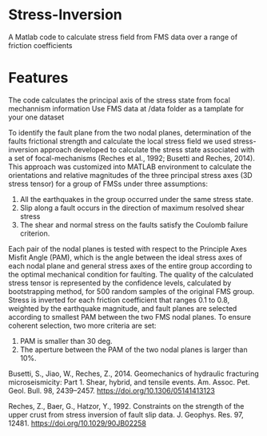 # Stress-Inversion
A Matlab code to calculate stress field from FMS data over a range of friction coefficients 

# Features
The code calculates the principal axis of the stress state from focal mechannism information
Use FMS data at /data folder as a tamplate for your one dataset

To identify the fault plane from the two nodal planes, determination of the faults frictional strength and calculate the local stress field we used stress-inversion approach developed to calculate the stress state associated with a set of focal-mechanisms (Reches et al., 1992; Busetti and Reches, 2014). This approach was customized into MATLAB environment to calculate the orientations and relative magnitudes of the three principal stress axes (3D stress tensor) for a group of FMSs under three assumptions: 
1) All the earthquakes in the group occurred under the same stress state. 
2) Slip along a fault occurs in the direction of maximum resolved shear stress 
3) The shear and normal stress on the faults satisfy the Coulomb failure criterion.

Each pair of the nodal planes is tested with respect to the Principle Axes Misfit Angle (PAM), which is the angle between the ideal stress axes of each nodal plane and general stress axes of the entire group according to the optimal mechanical condition for faulting. The quality of the calculated stress tensor is represented by the confidence levels, calculated by bootstrapping method, for 500 random samples of the original FMS group. 
Stress is inverted for each friction coefficient that ranges 0.1 to 0.8, weighted by the earthquake magnitude, and fault planes are selected according to smallest PAM between the two FMS nodal planes. To ensure coherent selection, two more criteria are set: 
1) PAM is smaller than 30 deg. 
2) The aperture between the PAM of the two nodal planes is larger than 10%.

Busetti, S., Jiao, W., Reches, Z., 2014. Geomechanics of hydraulic fracturing microseismicity: Part 1. Shear, hybrid, and tensile events. Am. Assoc. Pet. Geol. Bull. 98, 2439–2457. https://doi.org/10.1306/05141413123

Reches, Z., Baer, G., Hatzor, Y., 1992. Constraints on the strength of the upper crust from stress inversion of fault slip data. J. Geophys. Res. 97, 12481. https://doi.org/10.1029/90JB02258
